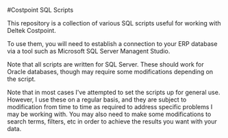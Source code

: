 #Costpoint SQL Scripts

This repository is a collection of various SQL scripts useful for working
with Deltek Costpoint.

To use them, you will need to establish a connection to your ERP database via 
a tool such as Microsoft SQL Server Managent Studio.

Note that all scripts are written for SQL Server.  These should work for 
Oracle databases, though may require some modifications depending on the script.

Note that in most cases I've attempted to set the scripts up for general use.
However, I use these on a regular basis, and they are subject to modification
from time to time as required to address specific problems I may be working with.
You may also need to make some modifications to search terms, filters, etc in 
order to achieve the results you want with your data.
